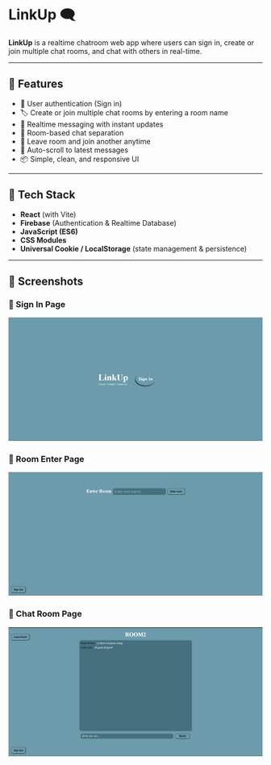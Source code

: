# LinkUp 🗨️

**LinkUp** is a realtime chatroom web app where users can sign in, create or join multiple chat rooms, and chat with others in real-time.

---

## 🚀 Features

- 🔐 User authentication (Sign in)
- 🏷️ Create or join multiple chat rooms by entering a room name
- 💬 Realtime messaging with instant updates
- 📂 Room-based chat separation
- 🚪 Leave room and join another anytime
- 📄 Auto-scroll to latest messages
- 📦 Simple, clean, and responsive UI

---

## 🔧 Tech Stack

- **React** (with Vite)
- **Firebase** (Authentication & Realtime Database)
- **JavaScript (ES6)**
- **CSS Modules**
- **Universal Cookie / LocalStorage** (state management & persistence)

---

## 📸 Screenshots

### 🔐 Sign In Page
![Sign In](/screenshots/linkUpSignIn.png)

### 💬 Room Enter Page
![Room Input](/screenshots/linkUpRoomInput.png)

### 💬 Chat Room Page
![Chat Room](/screenshots/linkUpRoom.png)


